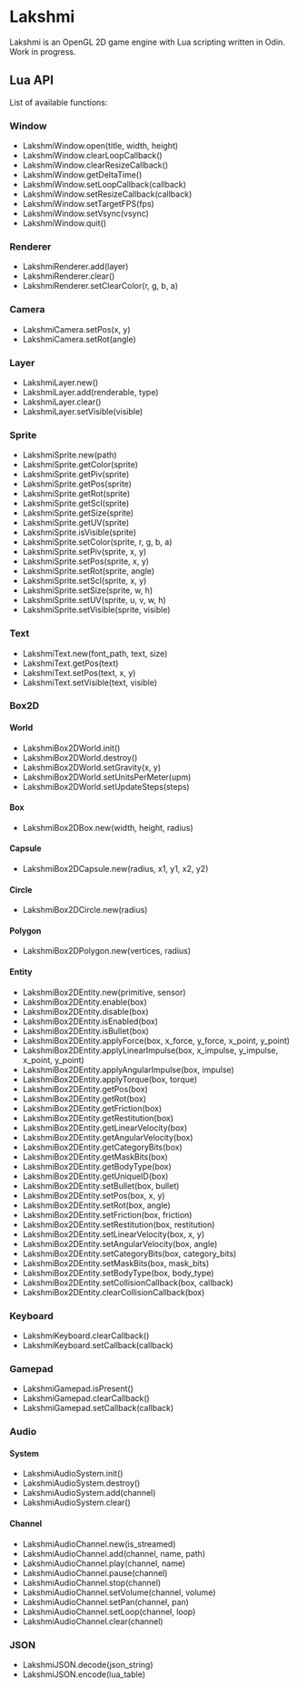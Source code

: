 # Lakshmi

Lakshmi is an OpenGL 2D game engine with Lua scripting written in Odin. Work in progress.

## Lua API

List of available functions:

### Window

* LakshmiWindow.open(title, width, height)
* LakshmiWindow.clearLoopCallback()
* LakshmiWindow.clearResizeCallback()
* LakshmiWindow.getDeltaTime()
* LakshmiWindow.setLoopCallback(callback)
* LakshmiWindow.setResizeCallback(callback)
* LakshmiWindow.setTargetFPS(fps)
* LakshmiWindow.setVsync(vsync)
* LakshmiWindow.quit()

### Renderer

* LakshmiRenderer.add(layer)
* LakshmiRenderer.clear()
* LakshmiRenderer.setClearColor(r, g, b, a)

### Camera

* LakshmiCamera.setPos(x, y)
* LakshmiCamera.setRot(angle)

### Layer

* LakshmiLayer.new()
* LakshmiLayer.add(renderable, type)
* LakshmiLayer.clear()
* LakshmiLayer.setVisible(visible)

### Sprite

* LakshmiSprite.new(path)
* LakshmiSprite.getColor(sprite)
* LakshmiSprite.getPiv(sprite)
* LakshmiSprite.getPos(sprite)
* LakshmiSprite.getRot(sprite)
* LakshmiSprite.getScl(sprite)
* LakshmiSprite.getSize(sprite)
* LakshmiSprite.getUV(sprite)
* LakshmiSprite.isVisible(sprite)
* LakshmiSprite.setColor(sprite, r, g, b, a)
* LakshmiSprite.setPiv(sprite, x, y)
* LakshmiSprite.setPos(sprite, x, y)
* LakshmiSprite.setRot(sprite, angle)
* LakshmiSprite.setScl(sprite, x, y)
* LakshmiSprite.setSize(sprite, w, h)
* LakshmiSprite.setUV(sprite, u, v, w, h)
* LakshmiSprite.setVisible(sprite, visible)

### Text

* LakshmiText.new(font_path, text, size)
* LakshmiText.getPos(text)
* LakshmiText.setPos(text, x, y)
* LakshmiText.setVisible(text, visible)

### Box2D

#### World

* LakshmiBox2DWorld.init()
* LakshmiBox2DWorld.destroy()
* LakshmiBox2DWorld.setGravity(x, y)
* LakshmiBox2DWorld.setUnitsPerMeter(upm)
* LakshmiBox2DWorld.setUpdateSteps(steps)

#### Box

* LakshmiBox2DBox.new(width, height, radius)

#### Capsule

* LakshmiBox2DCapsule.new(radius, x1, y1, x2, y2)

#### Circle

* LakshmiBox2DCircle.new(radius)

#### Polygon

* LakshmiBox2DPolygon.new(vertices, radius)

#### Entity

* LakshmiBox2DEntity.new(primitive, sensor)
* LakshmiBox2DEntity.enable(box)
* LakshmiBox2DEntity.disable(box)
* LakshmiBox2DEntity.isEnabled(box)
* LakshmiBox2DEntity.isBullet(box)
* LakshmiBox2DEntity.applyForce(box, x_force, y_force, x_point, y_point)
* LakshmiBox2DEntity.applyLinearImpulse(box, x_impulse, y_impulse, x_point, y_point)
* LakshmiBox2DEntity.applyAngularImpulse(box, impulse)
* LakshmiBox2DEntity.applyTorque(box, torque)
* LakshmiBox2DEntity.getPos(box)
* LakshmiBox2DEntity.getRot(box)
* LakshmiBox2DEntity.getFriction(box)
* LakshmiBox2DEntity.getRestitution(box)
* LakshmiBox2DEntity.getLinearVelocity(box)
* LakshmiBox2DEntity.getAngularVelocity(box)
* LakshmiBox2DEntity.getCategoryBits(box)
* LakshmiBox2DEntity.getMaskBits(box)
* LakshmiBox2DEntity.getBodyType(box)
* LakshmiBox2DEntity.getUniqueID(box)
* LakshmiBox2DEntity.setBullet(box, bullet)
* LakshmiBox2DEntity.setPos(box, x, y)
* LakshmiBox2DEntity.setRot(box, angle)
* LakshmiBox2DEntity.setFriction(box, friction)
* LakshmiBox2DEntity.setRestitution(box, restitution)
* LakshmiBox2DEntity.setLinearVelocity(box, x, y)
* LakshmiBox2DEntity.setAngularVelocity(box, angle)
* LakshmiBox2DEntity.setCategoryBits(box, category_bits)
* LakshmiBox2DEntity.setMaskBits(box, mask_bits)
* LakshmiBox2DEntity.setBodyType(box, body_type)
* LakshmiBox2DEntity.setCollisionCallback(box, callback)
* LakshmiBox2DEntity.clearCollisionCallback(box)

### Keyboard

* LakshmiKeyboard.clearCallback()
* LakshmiKeyboard.setCallback(callback)

### Gamepad

* LakshmiGamepad.isPresent()
* LakshmiGamepad.clearCallback()
* LakshmiGamepad.setCallback(callback)

### Audio

#### System

* LakshmiAudioSystem.init()
* LakshmiAudioSystem.destroy()
* LakshmiAudioSystem.add(channel)
* LakshmiAudioSystem.clear()

#### Channel

* LakshmiAudioChannel.new(is_streamed)
* LakshmiAudioChannel.add(channel, name, path)
* LakshmiAudioChannel.play(channel, name)
* LakshmiAudioChannel.pause(channel)
* LakshmiAudioChannel.stop(channel)
* LakshmiAudioChannel.setVolume(channel, volume)
* LakshmiAudioChannel.setPan(channel, pan)
* LakshmiAudioChannel.setLoop(channel, loop)
* LakshmiAudioChannel.clear(channel)

### JSON

* LakshmiJSON.decode(json_string)
* LakshmiJSON.encode(lua_table)
